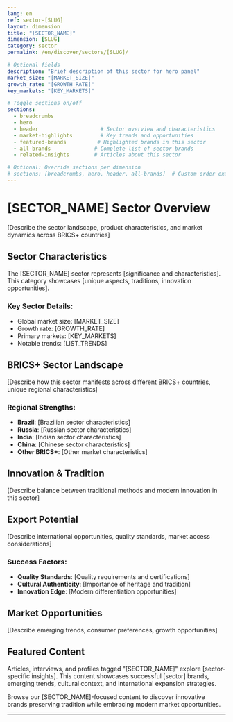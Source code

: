 ```yaml
---
lang: en
ref: sector-[SLUG]
layout: dimension
title: "[SECTOR_NAME]"
dimension: [SLUG]
category: sector
permalink: /en/discover/sectors/[SLUG]/

# Optional fields
description: "Brief description of this sector for hero panel"
market_size: "[MARKET_SIZE]"
growth_rate: "[GROWTH_RATE]"
key_markets: "[KEY_MARKETS]"

# Toggle sections on/off
sections:
  - breadcrumbs
  - hero
  - header                    # Sector overview and characteristics
  - market-highlights         # Key trends and opportunities
  - featured-brands          # Highlighted brands in this sector
  - all-brands              # Complete list of sector brands
  - related-insights        # Articles about this sector

# Optional: Override sections per dimension
# sections: [breadcrumbs, hero, header, all-brands]  # Custom order example
---
```


# [SECTOR_NAME] Sector Overview

[Describe the sector landscape, product characteristics, and market dynamics across BRICS+ countries]

## Sector Characteristics

The [SECTOR_NAME] sector represents [significance and characteristics]. This category showcases [unique aspects, traditions, innovation opportunities].

### Key Sector Details:
- Global market size: [MARKET_SIZE]
- Growth rate: [GROWTH_RATE]
- Primary markets: [KEY_MARKETS]
- Notable trends: [LIST_TRENDS]

## BRICS+ Sector Landscape

[Describe how this sector manifests across different BRICS+ countries, unique regional characteristics]

### Regional Strengths:
- **Brazil**: [Brazilian sector characteristics]
- **Russia**: [Russian sector characteristics]  
- **India**: [Indian sector characteristics]
- **China**: [Chinese sector characteristics]
- **Other BRICS+**: [Other market characteristics]

## Innovation & Tradition

[Describe balance between traditional methods and modern innovation in this sector]

## Export Potential

[Describe international opportunities, quality standards, market access considerations]

### Success Factors:
- **Quality Standards**: [Quality requirements and certifications]
- **Cultural Authenticity**: [Importance of heritage and tradition]
- **Innovation Edge**: [Modern differentiation opportunities]

## Market Opportunities

[Describe emerging trends, consumer preferences, growth opportunities]

## Featured Content

Articles, interviews, and profiles tagged "[SECTOR_NAME]" explore [sector-specific insights]. This content showcases successful [sector] brands, emerging trends, cultural context, and international expansion strategies.

Browse our [SECTOR_NAME]-focused content to discover innovative brands preserving tradition while embracing modern market opportunities.

---

<!-- Template Usage Instructions:
1. Replace [PLACEHOLDERS] with actual values
2. Customize sections array to show/hide content blocks
3. Add sector-specific images to /assets/images/sectors/[slug]/
4. Consider market-specific variations within the sector
5. Focus on BRICS+ context and cross-cultural opportunities
-->